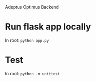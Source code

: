 Adeptus Optimus Backend

# Run flask app locally
In root:
`python app.py`

# Test
In root:
`python -m unittest`
